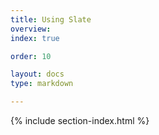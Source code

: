 ```yaml
---
title: Using Slate 
overview: 
index: true

order: 10 

layout: docs
type: markdown

---
```


{% include section-index.html %}

